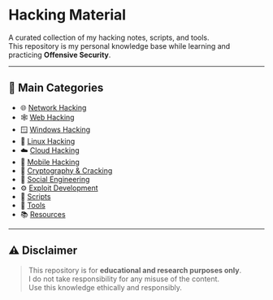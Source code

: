 # Hacking Material

A curated collection of my hacking notes, scripts, and tools.  
This repository is my personal knowledge base while learning and practicing **Offensive Security**.

---

## 📂 Main Categories

- 🌐 [Network Hacking](./network-hacking/README.md)  
- 🕸️ [Web Hacking](./web-hacking/README.md)  
- 🪟 [Windows Hacking](./windows-hacking/README.md)  
- 🐧 [Linux Hacking](./linux-hacking/README.md)  
- ☁️ [Cloud Hacking](./cloud-hacking/README.md)  
- 📱 [Mobile Hacking](./mobile-hacking/README.md)  
- 🔐 [Cryptography & Cracking](./cryptography-cracking/README.md)  
- 🎯 [Social Engineering](./social-engineering/README.md)  
- ⚙️ [Exploit Development](./exploit-development/README.md)  
- 🧰 [Scripts](./scripts/README.md)  
- 🔧 [Tools](./tools/README.md)  
- 📚 [Resources](./resources/README.md)  

---

## ⚠️ Disclaimer
> This repository is for **educational and research purposes only**.  
I do not take responsibility for any misuse of the content.  
Use this knowledge ethically and responsibly.
